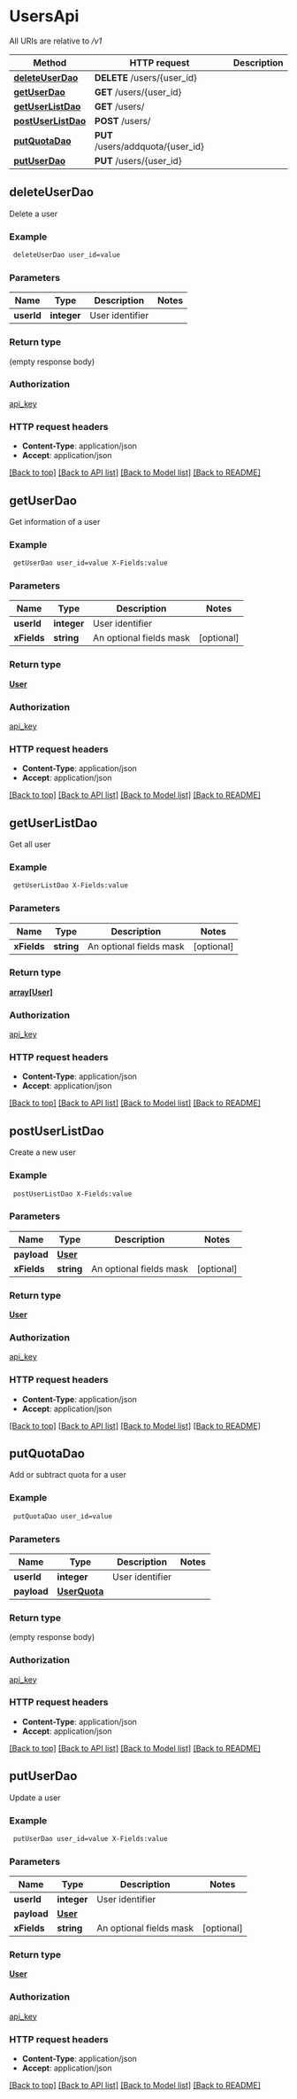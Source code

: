# UsersApi

All URIs are relative to */v1*

Method | HTTP request | Description
------------- | ------------- | -------------
[**deleteUserDao**](UsersApi.md#deleteUserDao) | **DELETE** /users/{user_id} | 
[**getUserDao**](UsersApi.md#getUserDao) | **GET** /users/{user_id} | 
[**getUserListDao**](UsersApi.md#getUserListDao) | **GET** /users/ | 
[**postUserListDao**](UsersApi.md#postUserListDao) | **POST** /users/ | 
[**putQuotaDao**](UsersApi.md#putQuotaDao) | **PUT** /users/addquota/{user_id} | 
[**putUserDao**](UsersApi.md#putUserDao) | **PUT** /users/{user_id} | 


## **deleteUserDao**



Delete a user

### Example
```bash
 deleteUserDao user_id=value
```

### Parameters

Name | Type | Description  | Notes
------------- | ------------- | ------------- | -------------
 **userId** | **integer** | User identifier |

### Return type

(empty response body)

### Authorization

[api_key](../README.md#api_key)

### HTTP request headers

 - **Content-Type**: application/json
 - **Accept**: application/json

[[Back to top]](#) [[Back to API list]](../README.md#documentation-for-api-endpoints) [[Back to Model list]](../README.md#documentation-for-models) [[Back to README]](../README.md)

## **getUserDao**



Get information of a user

### Example
```bash
 getUserDao user_id=value X-Fields:value
```

### Parameters

Name | Type | Description  | Notes
------------- | ------------- | ------------- | -------------
 **userId** | **integer** | User identifier |
 **xFields** | **string** | An optional fields mask | [optional]

### Return type

[**User**](User.md)

### Authorization

[api_key](../README.md#api_key)

### HTTP request headers

 - **Content-Type**: application/json
 - **Accept**: application/json

[[Back to top]](#) [[Back to API list]](../README.md#documentation-for-api-endpoints) [[Back to Model list]](../README.md#documentation-for-models) [[Back to README]](../README.md)

## **getUserListDao**



Get all user

### Example
```bash
 getUserListDao X-Fields:value
```

### Parameters

Name | Type | Description  | Notes
------------- | ------------- | ------------- | -------------
 **xFields** | **string** | An optional fields mask | [optional]

### Return type

[**array[User]**](User.md)

### Authorization

[api_key](../README.md#api_key)

### HTTP request headers

 - **Content-Type**: application/json
 - **Accept**: application/json

[[Back to top]](#) [[Back to API list]](../README.md#documentation-for-api-endpoints) [[Back to Model list]](../README.md#documentation-for-models) [[Back to README]](../README.md)

## **postUserListDao**



Create a new user

### Example
```bash
 postUserListDao X-Fields:value
```

### Parameters

Name | Type | Description  | Notes
------------- | ------------- | ------------- | -------------
 **payload** | [**User**](User.md) |  |
 **xFields** | **string** | An optional fields mask | [optional]

### Return type

[**User**](User.md)

### Authorization

[api_key](../README.md#api_key)

### HTTP request headers

 - **Content-Type**: application/json
 - **Accept**: application/json

[[Back to top]](#) [[Back to API list]](../README.md#documentation-for-api-endpoints) [[Back to Model list]](../README.md#documentation-for-models) [[Back to README]](../README.md)

## **putQuotaDao**



Add or subtract quota for a user

### Example
```bash
 putQuotaDao user_id=value
```

### Parameters

Name | Type | Description  | Notes
------------- | ------------- | ------------- | -------------
 **userId** | **integer** | User identifier |
 **payload** | [**UserQuota**](UserQuota.md) |  |

### Return type

(empty response body)

### Authorization

[api_key](../README.md#api_key)

### HTTP request headers

 - **Content-Type**: application/json
 - **Accept**: application/json

[[Back to top]](#) [[Back to API list]](../README.md#documentation-for-api-endpoints) [[Back to Model list]](../README.md#documentation-for-models) [[Back to README]](../README.md)

## **putUserDao**



Update a user

### Example
```bash
 putUserDao user_id=value X-Fields:value
```

### Parameters

Name | Type | Description  | Notes
------------- | ------------- | ------------- | -------------
 **userId** | **integer** | User identifier |
 **payload** | [**User**](User.md) |  |
 **xFields** | **string** | An optional fields mask | [optional]

### Return type

[**User**](User.md)

### Authorization

[api_key](../README.md#api_key)

### HTTP request headers

 - **Content-Type**: application/json
 - **Accept**: application/json

[[Back to top]](#) [[Back to API list]](../README.md#documentation-for-api-endpoints) [[Back to Model list]](../README.md#documentation-for-models) [[Back to README]](../README.md)

